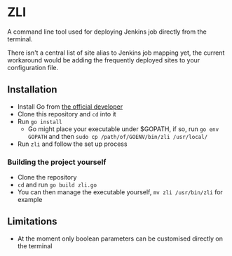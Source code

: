 # ZLI

A command line tool used for deploying Jenkins job directly from the terminal.

There isn't a central list of site alias to Jenkins job mapping yet, 
the current workaround would be adding the frequently deployed sites to your 
configuration file.

## Installation
- Install Go from [the official developer](https://go.dev/doc/install)
- Clone this repository and `cd` into it
- Run `go install`
  - Go might place your executable under $GOPATH, if so, run `go env GOPATH` and then `sudo cp /path/of/GOENV/bin/zli /usr/local/`
- Run `zli` and follow the set up process

### Building the project yourself
- Clone the repository
- `cd` and run `go build zli.go`
- You can then manage the executable yourself, `mv zli /usr/bin/zli` for example

## Limitations
- At the moment only boolean parameters can be customised directly on the terminal
